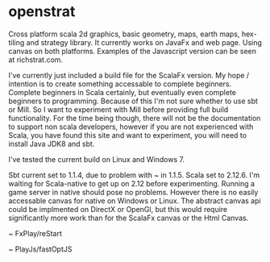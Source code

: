 # openstrat
Cross platform scala 2d graphics, basic geometry, maps, earth maps, hex-tiling and strategy library. It currently works on JavaFx and web page. Using canvas on both platforms. Examples of the Javascript version can be seen at richstrat.com.

I've currently just included a build file for the ScalaFx version. My hope / intention is to create something accessable to complete beginners. Complete beginners in Scala certainly, but eventually even complete beginners to programming. Because of this I'm not sure whether to use sbt or Mill. So I want to experiment with Mill before providing full build functionality. For the time being though, there will not be the documentation to support non scala developers, however if you are not experienced with Scala, you have found this site and want to experiment, you will need to install Java JDK8 and sbt.

I've tested the current build on Linux and Windows 7.

Sbt current set to 1.1.4, due to problem with ~ in 1.1.5.
Scala set to 2.12.6. I'm waiting for Scala-native to get up on 2.12 before experimenting. Running a game server in native should pose no problems. However there is no easily accessable canvas for native on Windows or Linux. The abstract canvas api could be implmented on DirectX or OpenGl, but this would require significantly more work than for the ScalaFx canvas or the Html Canvas.

~ FxPlay/reStart

~ PlayJs/fastOptJS


